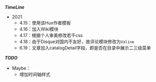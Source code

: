***TimeLine***

- 2021
  - 4.15：使用该Hux作者模板
  - 4.16：加入Wiki模块
  - 4.17：根据个人审美修改若干css
  - 4.18：由于Disque对国内不友好，故评论模块修改为`Valine`
  - 6.19：文章加入catalogDetail字段，即是否在目录中展示二三级菜单

***TODO***

- Maybe：
  - 增加时间轴样式

